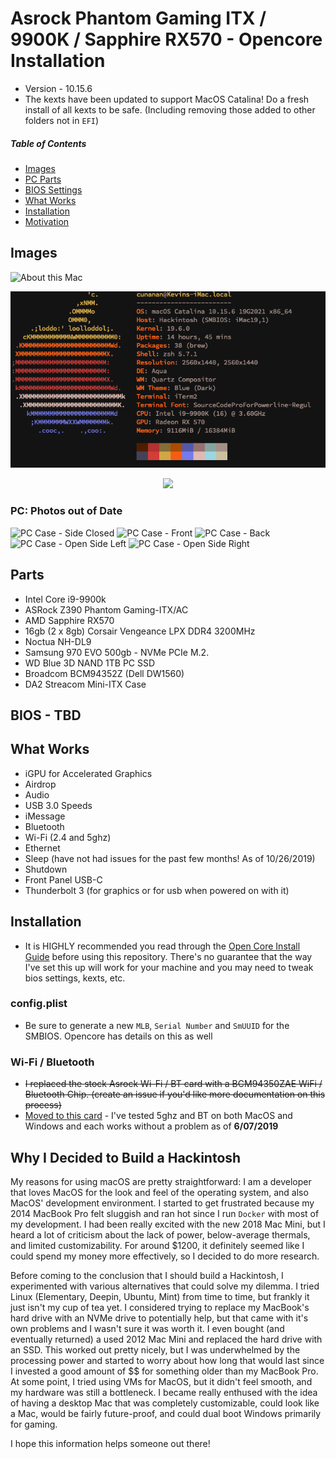 # Asrock Phantom Gaming ITX / 9900K / Sapphire RX570 - Opencore Installation
* Version - 10.15.6
* The kexts have been updated to support MacOS Catalina! Do a fresh install of all kexts to be safe. (Including removing those added to other folders not in `EFI`)

##### Table of Contents
* [Images](#images)
* [PC Parts](#parts)
* [BIOS Settings](#bios)
* [What Works](#what-works)
* [Installation](#installation)
* [Motivation](#motivation)

<a name="images"></a>

## Images

![About this Mac](./images/catalina-10-15-screenshot.png?raw=true)

![Desktop Screenshot](./images/neofetch.png?raw=true)

<div align="center">
  <img src="images/catalina-geekbench.png?raw=true">
</div>


### PC: Photos out of Date
![PC Case - Side Closed](./images/closed-side-pc.jpg?raw=true)
![PC Case - Front](./images/front-pc.jpg?raw=true)
![PC Case - Back](./images/back-pc.jpg?raw=true)
![PC Case - Open Side Left](./images/open-pc-side-left.jpg?raw=true)
![PC Case - Open Side Right](./images/open-side-pc-right.jpg?raw=true)

<a name="parts"></a>

## Parts
* Intel Core i9-9900k
* ASRock Z390 Phantom Gaming-ITX/AC
* AMD Sapphire RX570
* 16gb (2 x 8gb) Corsair Vengeance LPX DDR4 3200MHz
* Noctua NH-DL9
* Samsung 970 EVO 500gb - NVMe PCIe M.2.
* WD Blue 3D NAND 1TB PC SSD
* Broadcom BCM94352Z (Dell DW1560)
* DA2 Streacom Mini-ITX Case

<a name="bios"></a>

## BIOS - TBD

<a name="what-works"></a>

## What Works
* iGPU for Accelerated Graphics
* Airdrop
* Audio
* USB 3.0 Speeds
* iMessage
* Bluetooth
* Wi-Fi (2.4 and 5ghz)
* Ethernet
* Sleep (have not had issues for the past few months! As of 10/26/2019)
* Shutdown
* Front Panel USB-C
* Thunderbolt 3 (for graphics or for usb when powered on with it)

<a name="installation"></a>

## Installation
* It is HIGHLY recommended you read through the [Open Core Install Guide](https://dortania.github.io/OpenCore-Install-Guide/) before using this repository. There's no guarantee that the way I've set this up will work for your machine and you may need to tweak bios settings, kexts, etc.

### config.plist
* Be sure to generate a new `MLB`, `Serial Number` and `SmUUID` for the SMBIOS. Opencore has details on this as well

### Wi-Fi / Bluetooth 
* ~~I replaced the stock Asrock Wi-Fi / BT card with a BCM94350ZAE WiFi / Bluetooth Chip. (create an issue if you'd like more documentation on this process)~~
* [Moved to this card](https://www.ebay.com/itm/252319175707) - I've tested 5ghz and BT on both MacOS and Windows and each works without a problem as of **6/07/2019**

<a name="motivation"></a>

## Why I Decided to Build a Hackintosh
My reasons for using macOS are pretty straightforward: I am a developer that loves MacOS for the look and feel of the operating system, and also MacOS' development environment. I started to get frustrated because my 2014 MacBook Pro felt sluggish and ran hot since I run `Docker` with most of my development. I had been really excited with the new 2018 Mac Mini, but I heard a lot of criticism about the lack of power, below-average thermals, and limited customizability. For around $1200, it definitely seemed like I could spend my money more effectively, so I decided to do more research.

Before coming to the conclusion that I should build a Hackintosh, I experimented with various alternatives that could solve my dilemma. I tried Linux (Elementary, Deepin, Ubuntu, Mint) from time to time, but frankly it just isn't my cup of tea yet. I considered trying to replace my MacBook's hard drive with an NVMe drive to potentially help, but that came with it's own problems and I wasn't sure it was worth it. I even bought (and eventually returned) a used 2012 Mac Mini and replaced the hard drive with an SSD. This worked out pretty nicely, but I was underwhelmed by the processing power and started to worry about how long that would last since I invested a good amount of $$ for something older than my MacBook Pro. At some point, I tried using VMs for MacOS, but it didn't feel smooth, and my hardware was still a bottleneck. I became really enthused with the idea of having a desktop Mac that was completely customizable, could look like a Mac, would be fairly future-proof, and could dual boot Windows primarily for gaming.

I hope this information helps someone out there!
